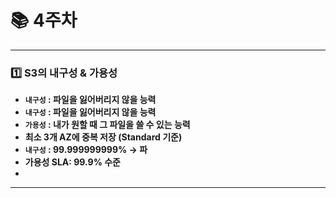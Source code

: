 # 📚 4주차

---

### **1️⃣ S3의 내구성 & 가용성**

- **`내구성` : 파일을 잃어버리지 않을 능력**
- **`내구성` : 파일을 잃어버리지 않을 능력**
- **`가용성` : 내가 원할 때 그 파일을 쓸 수 있는 능력**
- **최소 3개 AZ에 중복 저장 (Standard 기준)**
- **`내구성` : 99.999999999% → 파**
- **가용성 SLA: 99.9% 수준**
- 
---
